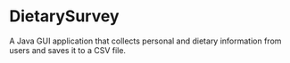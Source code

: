 # DietarySurvey
A Java GUI application that collects personal and dietary information from users and saves it to a CSV file.
